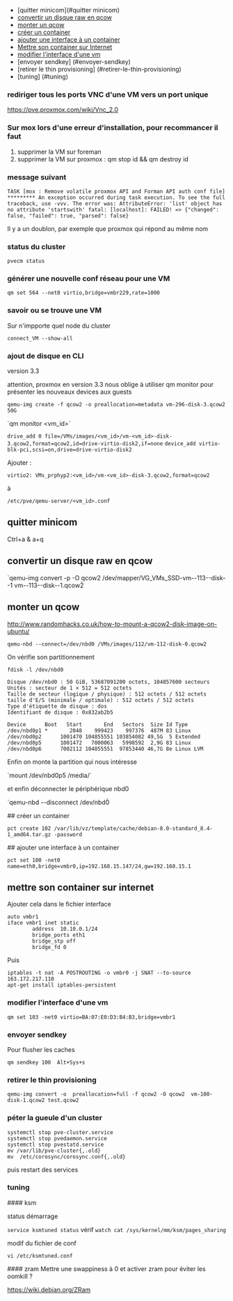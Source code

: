 * [quitter minicom](#quitter minicom)
* [convertir un disque raw en qcow](#convertir-un-disque-raw-en-qcow)   
* [monter un qcow](#monter-un-qcow) 
* [créer un container](#créer-un-container) 
* [ajouter une interface à un container](#ajouter-une-interface-à-un-container) 
* [Mettre son container sur Internet](#mettre-son-container-sur-internet) 
* [modifier l'interface d'une vm](#modifier-l'interface-d'une-vm) 
* [envoyer sendkey] (#envoyer-sendkey)
* [retirer le thin provisioning] (#retirer-le-thin-provisioning)
* [tuning] (#tuning)

### rediriger tous les ports VNC d'une  VM vers un port unique

https://pve.proxmox.com/wiki/Vnc_2.0

### Sur mox lors d'une erreur d'installation, pour recommancer il faut

1. supprimer la VM sur foreman
2. supprimer la VM sur proxmox : qm stop id && qm destroy id

### message suivant 
`
TASK [mox : Remove volatile proxmox API and Forman API auth conf file] *********
An exception occurred during task execution. To see the full traceback, use -vvv. The error was: AttributeError: 'list' object has no attribute 'startswith'
fatal: [localhost]: FAILED! => {"changed": false, "failed": true, "parsed": false}
`

Il y a un doublon, par exemple que proxmox qui répond au même nom

### status du cluster

`pvecm status`

### générer une nouvelle conf réseau pour une VM

`qm set 564 --net0 virtio,bridge=vmbr229,rate=1000`

### savoir ou se trouve une VM
Sur n'impporte quel node du cluster 

`connect_VM --show-all`


### ajout de disque en CLI

 version 3.3
 
 attention, proxmox en version 3.3 nous oblige à utiliser qm monitor pour présenter les nouveaux devices aux guests

`qemu-img create -f qcow2 -o preallocation=metadata vm-296-disk-3.qcow2 50G`

`qm monitor <vm_id>̀

`drive_add 0 file=/VMs/images/<vm_id>/vm-<vm_id>-disk-3.qcow2,format=qcow2,id=drive-virtio-disk2,if=none`
`device_add virtio-blk-pci,scsi=on,drive=drive-virtio-disk2`

Ajouter :

`virtio2: VMs_prphyp2:<vm_id>/vm-<vm_id>-disk-3.qcow2,format=qcow2`

à

`/etc/pve/qemu-server/<vm_id>.conf`

## quitter minicom
Ctrl+a & a+q

## convertir un disque raw en qcow

`qemu-img convert -p -O qcow2 /dev/mapper/VG_VMs_SSD-vm--113--disk--1 vm--113--disk--1.qcow2̀

## monter un qcow

http://www.randomhacks.co.uk/how-to-mount-a-qcow2-disk-image-on-ubuntu/

`qemu-nbd --connect=/dev/nbd0 /VMs/images/112/vm-112-disk-0.qcow2`

On vérifie son partitionnement
``` 
fdisk -l /dev/nbd0 

Disque /dev/nbd0 : 50 GiB, 53687091200 octets, 104857600 secteurs
Unités : secteur de 1 × 512 = 512 octets
Taille de secteur (logique / physique) : 512 octets / 512 octets
taille d'E/S (minimale / optimale) : 512 octets / 512 octets
Type d'étiquette de disque : dos
Identifiant de disque : 0x832ab2b5

Device      Boot   Start       End   Sectors  Size Id Type
/dev/nbd0p1 *       2048    999423    997376  487M 83 Linux
/dev/nbd0p2      1001470 104855551 103854082 49,5G  5 Extended
/dev/nbd0p5      1001472   7000063   5998592  2,9G 83 Linux
/dev/nbd0p6      7002112 104855551  97853440 46,7G 8e Linux LVM
```
Enfin on monte la partition qui nous intéresse

`mount /dev/nbd0p5 /media/̀

et enfin déconnecter le périphérique nbd0

`qemu-nbd --disconnect /dev/nbd0̀

## créer un container

```
pct create 102 /var/lib/vz/template/cache/debian-8.0-standard_8.4-1_amd64.tar.gz -password
```

## ajouter une interface à un container
```
pct set 100 -net0 name=eth0,bridge=vmbr0,ip=192.168.15.147/24,gw=192.168.15.1
```

## mettre son container sur internet

Ajouter cela dans le fichier interface
```
auto vmbr1
iface vmbr1 inet static
        address  10.10.0.1/24
        bridge_ports eth1
        bridge_stp off
        bridge_fd 0
```
Puis

```
iptables -t nat -A POSTROUTING -o vmbr0 -j SNAT --to-source 163.172.217.110
apt-get install iptables-persistent
```

### modifier l'interface d'une vm

```
qm set 103 -net0 virtio=BA:07:E0:D3:B4:B3,bridge=vmbr1
```

### envoyer sendkey
Pour flusher les caches
```
qm sendkey 100  Alt+Sys+s
```

### retirer le thin provisioning

`qemu-img convert -o  preallocation=full -f qcow2 -O qcow2  vm-100-disk-1.qcow2 test.qcow2`

### péter la gueule d'un cluster
```
systemctl stop pve-cluster.service 
systemctl stop pvedaemon.service 
systemctl stop pvestatd.service 
mv /var/lib/pve-cluster{,.old}
mv  /etc/corosync/corosync.conf{,.old}
```
puis restart des services

### tuning

#### ksm

status démarrage

`service ksmtuned status`
vérif
`watch cat /sys/kernel/mm/ksm/pages_sharing`

modif du fichier de conf

`vi /etc/ksmtuned.conf `

#### zram
Mettre une swappiness à 0 
et activer zram pour éviter les oomkill ?

https://wiki.debian.org/ZRam
